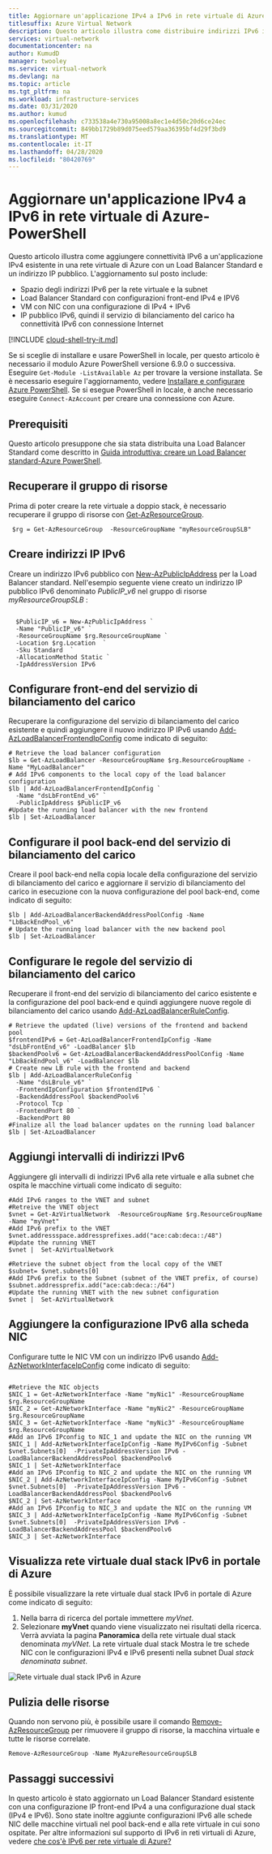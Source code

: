 ```yaml
---
title: Aggiornare un'applicazione IPv4 a IPv6 in rete virtuale di Azure-PowerShell
titlesuffix: Azure Virtual Network
description: Questo articolo illustra come distribuire indirizzi IPv6 in un'applicazione esistente in rete virtuale di Azure tramite Azure PowerShell.
services: virtual-network
documentationcenter: na
author: KumudD
manager: twooley
ms.service: virtual-network
ms.devlang: na
ms.topic: article
ms.tgt_pltfrm: na
ms.workload: infrastructure-services
ms.date: 03/31/2020
ms.author: kumud
ms.openlocfilehash: c733538a4e730a95008a8ec1e4d50c20d6ce24ec
ms.sourcegitcommit: 849bb1729b89d075eed579aa36395bf4d29f3bd9
ms.translationtype: MT
ms.contentlocale: it-IT
ms.lasthandoff: 04/28/2020
ms.locfileid: "80420769"
---
```

# <a name="upgrade-an-ipv4-application-to-ipv6-in-azure-virtual-network---powershell"></a>Aggiornare un'applicazione IPv4 a IPv6 in rete virtuale di Azure-PowerShell

Questo articolo illustra come aggiungere connettività IPv6 a un'applicazione IPv4 esistente in una rete virtuale di Azure con un Load Balancer Standard e un indirizzo IP pubblico. L'aggiornamento sul posto include:
- Spazio degli indirizzi IPv6 per la rete virtuale e la subnet
- Load Balancer Standard con configurazioni front-end IPv4 e IPV6
- VM con NIC con una configurazione di IPv4 + IPv6
- IP pubblico IPv6, quindi il servizio di bilanciamento del carico ha connettività IPv6 con connessione Internet



[!INCLUDE [cloud-shell-try-it.md](../../includes/cloud-shell-try-it.md)]

Se si sceglie di installare e usare PowerShell in locale, per questo articolo è necessario il modulo Azure PowerShell versione 6.9.0 o successiva. Eseguire `Get-Module -ListAvailable Az` per trovare la versione installata. Se è necessario eseguire l'aggiornamento, vedere [Installare e configurare Azure PowerShell](/powershell/azure/install-Az-ps). Se si esegue PowerShell in locale, è anche necessario eseguire `Connect-AzAccount` per creare una connessione con Azure.

## <a name="prerequisites"></a>Prerequisiti

Questo articolo presuppone che sia stata distribuita una Load Balancer Standard come descritto in [Guida introduttiva: creare un Load Balancer standard-Azure PowerShell](../load-balancer/quickstart-create-standard-load-balancer-powershell.md).

## <a name="retrieve-the-resource-group"></a>Recuperare il gruppo di risorse

Prima di poter creare la rete virtuale a doppio stack, è necessario recuperare il gruppo di risorse con [Get-AzResourceGroup](/powershell/module/az.resources/get-azresourcegroup).

```azurepowershell
 $rg = Get-AzResourceGroup  -ResourceGroupName "myResourceGroupSLB"
```

## <a name="create-an-ipv6-ip-addresses"></a>Creare indirizzi IP IPv6

Creare un indirizzo IPv6 pubblico con [New-AzPublicIpAddress](/powershell/module/az.network/new-azpublicipaddress) per la Load Balancer standard. Nell'esempio seguente viene creato un indirizzo IP pubblico IPv6 denominato *PublicIP_v6* nel gruppo di risorse *myResourceGroupSLB* :

```azurepowershell
  
  $PublicIP_v6 = New-AzPublicIpAddress `
  -Name "PublicIP_v6" `
  -ResourceGroupName $rg.ResourceGroupName `
  -Location $rg.Location  `
  -Sku Standard  `
  -AllocationMethod Static `
  -IpAddressVersion IPv6
```

## <a name="configure-load-balancer-frontend"></a>Configurare front-end del servizio di bilanciamento del carico

Recuperare la configurazione del servizio di bilanciamento del carico esistente e quindi aggiungere il nuovo indirizzo IP IPv6 usando [Add-AzLoadBalancerFrontendIpConfig](/powershell/module/az.network/Add-AzLoadBalancerFrontendIpConfig) come indicato di seguito:

```azurepowershell
# Retrieve the load balancer configuration
$lb = Get-AzLoadBalancer -ResourceGroupName $rg.ResourceGroupName -Name "MyLoadBalancer"
# Add IPv6 components to the local copy of the load balancer configuration
$lb | Add-AzLoadBalancerFrontendIpConfig `
  -Name "dsLbFrontEnd_v6" `
  -PublicIpAddress $PublicIP_v6
#Update the running load balancer with the new frontend
$lb | Set-AzLoadBalancer
```

## <a name="configure-load-balancer-backend-pool"></a>Configurare il pool back-end del servizio di bilanciamento del carico

Creare il pool back-end nella copia locale della configurazione del servizio di bilanciamento del carico e aggiornare il servizio di bilanciamento del carico in esecuzione con la nuova configurazione del pool back-end, come indicato di seguito:

```azurepowershell
$lb | Add-AzLoadBalancerBackendAddressPoolConfig -Name "LbBackEndPool_v6"
# Update the running load balancer with the new backend pool
$lb | Set-AzLoadBalancer
```

## <a name="configure-load-balancer-rules"></a>Configurare le regole del servizio di bilanciamento del carico
Recuperare il front-end del servizio di bilanciamento del carico esistente e la configurazione del pool back-end e quindi aggiungere nuove regole di bilanciamento del carico usando [Add-AzLoadBalancerRuleConfig](/powershell/module/az.network/Add-AzLoadBalancerRuleConfig).

```azurepowershell
# Retrieve the updated (live) versions of the frontend and backend pool
$frontendIPv6 = Get-AzLoadBalancerFrontendIpConfig -Name "dsLbFrontEnd_v6" -LoadBalancer $lb
$backendPoolv6 = Get-AzLoadBalancerBackendAddressPoolConfig -Name "LbBackEndPool_v6" -LoadBalancer $lb
# Create new LB rule with the frontend and backend
$lb | Add-AzLoadBalancerRuleConfig `
  -Name "dsLBrule_v6" `
  -FrontendIpConfiguration $frontendIPv6 `
  -BackendAddressPool $backendPoolv6 `
  -Protocol Tcp `
  -FrontendPort 80 `
  -BackendPort 80
#Finalize all the load balancer updates on the running load balancer
$lb | Set-AzLoadBalancer
```
## <a name="add-ipv6-address-ranges"></a>Aggiungi intervalli di indirizzi IPv6

Aggiungere gli intervalli di indirizzi IPv6 alla rete virtuale e alla subnet che ospita le macchine virtuali come indicato di seguito:

```azurepowershell
#Add IPv6 ranges to the VNET and subnet
#Retreive the VNET object
$vnet = Get-AzVirtualNetwork  -ResourceGroupName $rg.ResourceGroupName -Name "myVnet" 
#Add IPv6 prefix to the VNET
$vnet.addressspace.addressprefixes.add("ace:cab:deca::/48")
#Update the running VNET
$vnet |  Set-AzVirtualNetwork

#Retrieve the subnet object from the local copy of the VNET
$subnet= $vnet.subnets[0]
#Add IPv6 prefix to the Subnet (subnet of the VNET prefix, of course)
$subnet.addressprefix.add("ace:cab:deca::/64")
#Update the running VNET with the new subnet configuration
$vnet |  Set-AzVirtualNetwork

```
## <a name="add-ipv6-configuration-to-nic"></a>Aggiungere la configurazione IPv6 alla scheda NIC

Configurare tutte le NIC VM con un indirizzo IPv6 usando [Add-AzNetworkInterfaceIpConfig](/powershell/module/az.network/Add-AzNetworkInterfaceIpConfig) come indicato di seguito:

```azurepowershell

#Retrieve the NIC objects
$NIC_1 = Get-AzNetworkInterface -Name "myNic1" -ResourceGroupName $rg.ResourceGroupName
$NIC_2 = Get-AzNetworkInterface -Name "myNic2" -ResourceGroupName $rg.ResourceGroupName
$NIC_3 = Get-AzNetworkInterface -Name "myNic3" -ResourceGroupName $rg.ResourceGroupName
#Add an IPv6 IPconfig to NIC_1 and update the NIC on the running VM
$NIC_1 | Add-AzNetworkInterfaceIpConfig -Name MyIPv6Config -Subnet $vnet.Subnets[0]  -PrivateIpAddressVersion IPv6 -LoadBalancerBackendAddressPool $backendPoolv6 
$NIC_1 | Set-AzNetworkInterface
#Add an IPv6 IPconfig to NIC_2 and update the NIC on the running VM
$NIC_2 | Add-AzNetworkInterfaceIpConfig -Name MyIPv6Config -Subnet $vnet.Subnets[0]  -PrivateIpAddressVersion IPv6 -LoadBalancerBackendAddressPool $backendPoolv6 
$NIC_2 | Set-AzNetworkInterface
#Add an IPv6 IPconfig to NIC_3 and update the NIC on the running VM
$NIC_3 | Add-AzNetworkInterfaceIpConfig -Name MyIPv6Config -Subnet $vnet.Subnets[0]  -PrivateIpAddressVersion IPv6 -LoadBalancerBackendAddressPool $backendPoolv6 
$NIC_3 | Set-AzNetworkInterface

```

## <a name="view-ipv6-dual-stack-virtual-network-in-azure-portal"></a>Visualizza rete virtuale dual stack IPv6 in portale di Azure
È possibile visualizzare la rete virtuale dual stack IPv6 in portale di Azure come indicato di seguito:
1. Nella barra di ricerca del portale immettere *myVnet*.
2. Selezionare **myVnet** quando viene visualizzato nei risultati della ricerca. Verrà avviata la pagina **Panoramica** della rete virtuale dual stack denominata *myVNet*. La rete virtuale dual stack Mostra le tre schede NIC con le configurazioni IPv4 e IPv6 presenti nella subnet Dual *stack denominata subnet*.

  ![Rete virtuale dual stack IPv6 in Azure](./media/ipv6-add-to-existing-vnet-powershell/ipv6-dual-stack-vnet.png)



## <a name="clean-up-resources"></a>Pulizia delle risorse

Quando non servono più, è possibile usare il comando [Remove-AzResourceGroup](/powershell/module/az.resources/remove-azresourcegroup) per rimuovere il gruppo di risorse, la macchina virtuale e tutte le risorse correlate.

```azurepowershell-interactive
Remove-AzResourceGroup -Name MyAzureResourceGroupSLB
```

## <a name="next-steps"></a>Passaggi successivi

In questo articolo è stato aggiornato un Load Balancer Standard esistente con una configurazione IP front-end IPv4 a una configurazione dual stack (IPv4 e IPv6). Sono state inoltre aggiunte configurazioni IPv6 alle schede NIC delle macchine virtuali nel pool back-end e alla rete virtuale in cui sono ospitate. Per altre informazioni sul supporto di IPv6 in reti virtuali di Azure, vedere [che cos'è IPv6 per rete virtuale di Azure?](ipv6-overview.md)
